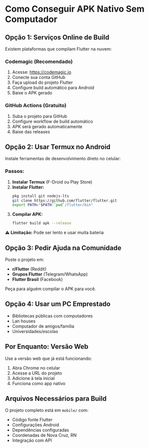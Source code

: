 # Como Conseguir APK Nativo Sem Computador

## Opção 1: Serviços Online de Build
Existem plataformas que compilam Flutter na nuvem:

### Codemagic (Recomendado)
1. Acesse: https://codemagic.io
2. Conecte sua conta GitHub
3. Faça upload do projeto Flutter
4. Configure build automático para Android
5. Baixe o APK gerado

### GitHub Actions (Gratuito)
1. Suba o projeto para GitHub
2. Configure workflow de build automático
3. APK será gerado automaticamente
4. Baixe das releases

## Opção 2: Usar Termux no Android
Instale ferramentas de desenvolvimento direto no celular:

### Passos:
1. **Instalar Termux** (F-Droid ou Play Store)
2. **Instalar Flutter:**
   ```bash
   pkg install git nodejs-lts
   git clone https://github.com/flutter/flutter.git
   export PATH="$PATH:`pwd`/flutter/bin"
   ```
3. **Compilar APK:**
   ```bash
   flutter build apk --release
   ```

⚠️ **Limitação:** Pode ser lento e usar muita bateria

## Opção 3: Pedir Ajuda na Comunidade
Poste o projeto em:
- **r/Flutter** (Reddit)
- **Grupos Flutter** (Telegram/WhatsApp)
- **Flutter Brasil** (Facebook)

Peça para alguém compilar o APK para você.

## Opção 4: Usar um PC Emprestado
- Bibliotecas públicas com computadores
- Lan houses
- Computador de amigos/família
- Universidades/escolas

## Por Enquanto: Versão Web
Use a versão web que já está funcionando:
1. Abra Chrome no celular
2. Acesse a URL do projeto
3. Adicione à tela inicial
4. Funciona como app nativo

## Arquivos Necessários para Build
O projeto completo está em `mobile/` com:
- Código fonte Flutter
- Configurações Android
- Dependências configuradas
- Coordenadas de Nova Cruz, RN
- Integração com API